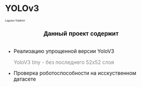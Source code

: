 # YOLOv3
<div style='font-size:60%;'>Lagutov Vladimir</div>


<div style='font-size:120%;'>
    <a id='Title'></a>
    <h3 style='color: black; font-weight: bold; font-family: Arial;'>
        <center> Данный проект содержит</center>
    </h3>
    <ul>
      <li style='padding-top:1em;'>Реализацию упрощенной версии YoloV3</li>
        <div style='padding-top:1em;color: #878787;'>
            YoloV3 tiny - без последнего 52x52 слоя
        </div>
      <li style='padding-top:1em'>Проверка роботоспособности на исскуственном датасете</li>
    </ul>
</div>